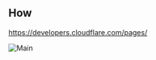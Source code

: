 ## How
https://developers.cloudflare.com/pages/

![Main](https://github.com/aefhm/blog/actions/workflows/main.yml/badge.svg)
